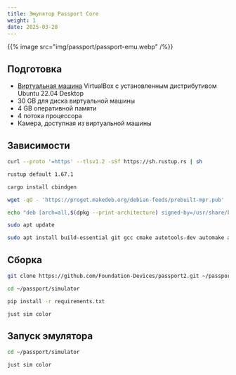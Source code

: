 ```yaml
---
title: Эмулятор Passport Core
weight: 1
date: 2025-03-28
---
```


{{% image src="img/passport/passport-emu.webp" /%}}

## Подготовка

- [Виртуальная машина](linux/virtualbox) VirtualBox с установленным дистрибутивом Ubuntu 22.04 Desktop
- 30 GB для диска виртуальной машины
- 4 GB оперативной памяти
- 4 потока процессора
- Камера, доступная из виртуальной машины

## Зависимости

```bash
curl --proto '=https' --tlsv1.2 -sSf https://sh.rustup.rs | sh

rustup default 1.67.1

cargo install cbindgen

wget -qO - 'https://proget.makedeb.org/debian-feeds/prebuilt-mpr.pub' | gpg --dearmor | sudo tee /usr/share/keyrings/prebuilt-mpr-archive-keyring.gpg 1> /dev/null

echo "deb [arch=all,$(dpkg --print-architecture) signed-by=/usr/share/keyrings/prebuilt-mpr-archive-keyring.gpg] https://proget.makedeb.org prebuilt-mpr $(lsb_release -cs)" | sudo tee /etc/apt/sources.list.d/prebuilt-mpr.list

sudo apt update

sudo apt install build-essential git gcc cmake autotools-dev automake autoconf libusb-1.0-0-dev libtool python3 python3-pip python3-venv python-is-python3 libffi-dev libsdl2-dev libsdl2-2.0-0 pkg-config curl xterm just
```

## Сборка

```bash
git clone https://github.com/Foundation-Devices/passport2.git ~/passport

cd ~/passport/simulator

pip install -r requirements.txt

just sim color
```

## Запуск эмулятора

```bash
cd ~/passport/simulator

just sim color
```
